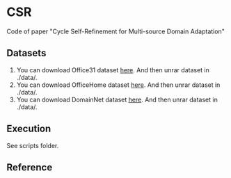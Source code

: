 # CSR
Code of paper "Cycle Self-Refinement for Multi-source Domain Adaptation"

## Datasets
1. You can download Office31 dataset [here](https://drive.google.com/file/d/1t5eOLvREHB08Nzl4iuDwiedWtbmNgD74/view?usp=drive_link). And then unrar dataset in ./data/. 
2. You can download OfficeHome dataset [here](https://drive.google.com/file/d/1WbKtGUyzVJ3JhF0PlJg489LQ6m6Jsn4H/view?usp=drive_link). And then unrar dataset in ./data/.  
3. You can download DomainNet dataset [here](http://ai.bu.edu/M3SDA/). And then unrar dataset in ./data/. 
## Execution
See scripts folder.
## Reference
